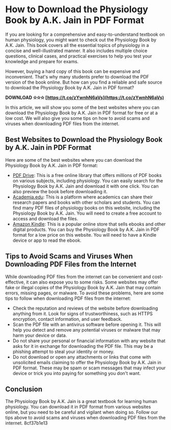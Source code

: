 
 
# How to Download the Physiology Book by A.K. Jain in PDF Format
 
If you are looking for a comprehensive and easy-to-understand textbook on human physiology, you might want to check out the Physiology Book by A.K. Jain. This book covers all the essential topics of physiology in a concise and well-illustrated manner. It also includes multiple choice questions, clinical cases, and practical exercises to help you test your knowledge and prepare for exams.
 
However, buying a hard copy of this book can be expensive and inconvenient. That's why many students prefer to download the PDF version of the book online. But how can you find a reliable and safe source to download the Physiology Book by A.K. Jain in PDF format?
 
**DOWNLOAD ✫✫✫ [https://t.co/zYwnhN6aVs](https://t.co/zYwnhN6aVs)**


 
In this article, we will show you some of the best websites where you can download the Physiology Book by A.K. Jain in PDF format for free or at a low cost. We will also give you some tips on how to avoid scams and viruses when downloading PDF files from the internet.
 
## Best Websites to Download the Physiology Book by A.K. Jain in PDF Format
 
Here are some of the best websites where you can download the Physiology Book by A.K. Jain in PDF format:
 
- [PDF Drive](https://www.pdfdrive.com/physiology-book-by-ak-jain-ebooks.html): This is a free online library that offers millions of PDF books on various subjects, including physiology. You can easily search for the Physiology Book by A.K. Jain and download it with one click. You can also preview the book before downloading it.
- [Academia.edu](https://www.academia.edu/Documents/in/Physiology_Book_By_Ak_Jain): This is a platform where academics can share their research papers and books with other scholars and students. You can find many PDF files of physiology books on this website, including the Physiology Book by A.K. Jain. You will need to create a free account to access and download the files.
- [Amazon Kindle](https://www.amazon.com/Physiology-Book-A-K-Jain-ebook/dp/B08L5Z9KJ4): This is a popular online store that sells ebooks and other digital products. You can buy the Physiology Book by A.K. Jain in PDF format for a low price on this website. You will need to have a Kindle device or app to read the ebook.

## Tips to Avoid Scams and Viruses When Downloading PDF Files from the Internet
 
While downloading PDF files from the internet can be convenient and cost-effective, it can also expose you to some risks. Some websites may offer fake or illegal copies of the Physiology Book by A.K. Jain that may contain errors, missing pages, or malware. To avoid these problems, here are some tips to follow when downloading PDF files from the internet:

- Check the reputation and reviews of the website before downloading anything from it. Look for signs of trustworthiness, such as HTTPS encryption, contact information, and user feedback.
- Scan the PDF file with an antivirus software before opening it. This will help you detect and remove any potential viruses or malware that may harm your device or data.
- Do not share your personal or financial information with any website that asks for it in exchange for downloading the PDF file. This may be a phishing attempt to steal your identity or money.
- Do not download or open any attachments or links that come with unsolicited emails claiming to offer the Physiology Book by A.K. Jain in PDF format. These may be spam or scam messages that may infect your device or trick you into paying for something you don't want.

## Conclusion
 
The Physiology Book by A.K. Jain is a great textbook for learning human physiology. You can download it in PDF format from various websites online, but you need to be careful and vigilant when doing so. Follow our tips above to avoid scams and viruses when downloading PDF files from the internet.
 8cf37b1e13
 
